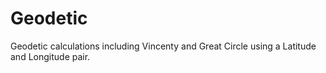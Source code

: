 # Geodetic

Geodetic calculations including Vincenty and Great Circle using a Latitude and Longitude pair.

